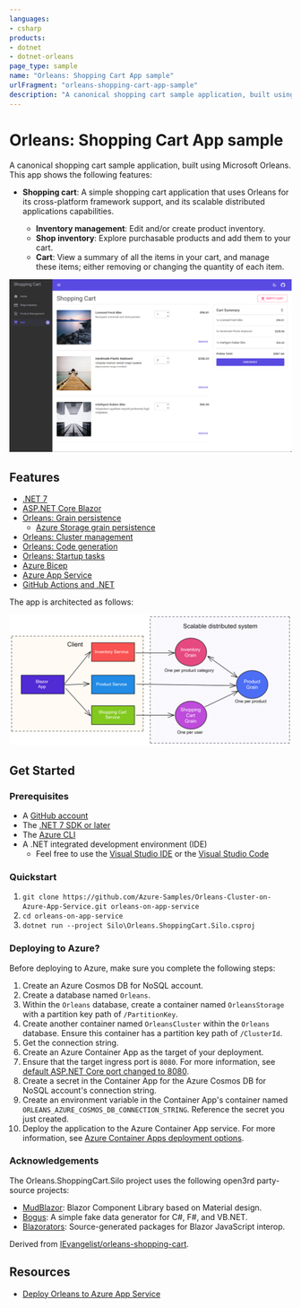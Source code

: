 ```yaml
---
languages:
- csharp
products:
- dotnet
- dotnet-orleans
page_type: sample
name: "Orleans: Shopping Cart App sample"
urlFragment: "orleans-shopping-cart-app-sample"
description: "A canonical shopping cart sample application, built using Microsoft Orleans."
---
```


# Orleans: Shopping Cart App sample

A canonical shopping cart sample application, built using Microsoft Orleans. This app shows the following features:

- **Shopping cart**: A simple shopping cart application that uses Orleans for its cross-platform framework support, and its scalable distributed applications capabilities.

  - **Inventory management**: Edit and/or create product inventory.
  - **Shop inventory**: Explore purchasable products and add them to your cart.
  - **Cart**: View a summary of all the items in your cart, and manage these items; either removing or changing the quantity of each item.

![Shopping Cart sample app running.](media/shopping-cart.png)

## Features

- [.NET 7](https://docs.microsoft.com/dotnet/core/whats-new/dotnet-7)
- [ASP.NET Core Blazor](https://docs.microsoft.com/aspnet/core/blazor/?view=aspnetcore-7.0)
- [Orleans: Grain persistence](https://docs.microsoft.com/dotnet/orleans/grains/grain-persistence)
  - [Azure Storage grain persistence](https://docs.microsoft.com/dotnet/orleans/grains/grain-persistence/azure-storage)
- [Orleans: Cluster management](https://docs.microsoft.com/dotnet/orleans/implementation/cluster-management)
- [Orleans: Code generation](https://docs.microsoft.com/dotnet/orleans/grains/code-generation)
- [Orleans: Startup tasks](https://docs.microsoft.com/dotnet/orleans/host/configuration-guide/startup-tasks)
- [Azure Bicep](https://docs.microsoft.com/azure/azure-resource-manager/bicep)
- [Azure App Service](https://docs.microsoft.com/azure/app-service/overview)
- [GitHub Actions and .NET](https://docs.microsoft.com/dotnet/devops/github-actions-overview)

The app is architected as follows:

![Shopping Cart sample app architecture.](media/shopping-cart-arch.png)

## Get Started

### Prerequisites

- A [GitHub account](https://github.com/join)
- The [.NET 7 SDK or later](https://dotnet.microsoft.com/download/dotnet)
- The [Azure CLI](/cli/azure/install-azure-cli)
- A .NET integrated development environment (IDE)
  - Feel free to use the [Visual Studio IDE](https://visualstudio.microsoft.com) or the [Visual Studio Code](https://code.visualstudio.com)

### Quickstart

1. `git clone https://github.com/Azure-Samples/Orleans-Cluster-on-Azure-App-Service.git orleans-on-app-service`
1. `cd orleans-on-app-service`
1. `dotnet run --project Silo\Orleans.ShoppingCart.Silo.csproj`

### Deploying to Azure?

Before deploying to Azure, make sure you complete the following steps:

1. Create an Azure Cosmos DB for NoSQL account.
  1. Create a database named `Orleans`.
  1. Within the `Orleans` database, create a container named `OrleansStorage` with a partition key path of `/PartitionKey`.
  1. Create another container named `OrleansCluster` within the `Orleans` database. Ensure this container has a partition key path of `/ClusterId`.
  1. Get the connection string.
1. Create an Azure Container App as the target of your deployment.
  1. Ensure that the target ingress port is `8080`. For more information, see [default ASP.NET Core port changed to 8080](https://learn.microsoft.com/dotnet/core/compatibility/containers/8.0/aspnet-port).
  1. Create a secret in the Container App for the Azure Cosmos DB for NoSQL account's connection string.
  1. Create an environment variable in the Container App's container named `ORLEANS_AZURE_COSMOS_DB_CONNECTION_STRING`. Reference the secret you just created.
1. Deploy the application to the Azure Container App service. For more information, see [Azure Container Apps deployment options](https://learn.microsoft.com/azure/container-apps/code-to-cloud-options).

### Acknowledgements

The Orleans.ShoppingCart.Silo project uses the following open3rd party-source projects:

- [MudBlazor](https://github.com/MudBlazor/MudBlazor): Blazor Component Library based on Material design.
- [Bogus](https://github.com/bchavez/Bogus): A simple fake data generator for C#, F#, and VB.NET.
- [Blazorators](https://github.com/IEvangelist/blazorators): Source-generated packages for Blazor JavaScript interop.

Derived from [IEvangelist/orleans-shopping-cart](https://github.com/IEvangelist/orleans-shopping-cart).

## Resources

- [Deploy Orleans to Azure App Service](https://aka.ms/orleans-on-app-service)
